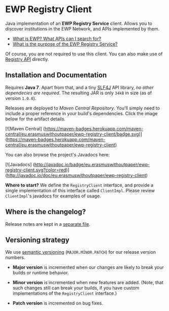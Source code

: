 EWP Registry Client
===================

Java implementation of an **EWP Registry Service** client. Allows you to
discover institutions in the EWP Network, and APIs implemented by them.

 * [What is EWP? What APIs can I search for?][develhub]
 * [What is the purpose of the EWP Registry Service?][registry-intro]

Of course, you are not required to use this client. You can also make use of
[Registry API][registry-api] directly.


Installation and Documentation
------------------------------

Requires **Java 7**. Apart from that, and a tiny [SLF4J](http://slf4j.org/) API
library, *no other dependecies are required*. The resulting JAR is only `34kB`
in size (as of version `1.0.0`).

Releases are deployed to *Maven Central Repository*. You'll simply need to
include a proper reference in your build's dependencies. Click the image below
for the artifact details.

[![Maven Central]
(https://maven-badges.herokuapp.com/maven-central/eu.erasmuswithoutpaper/ewp-registry-client/badge.svg)]
(https://maven-badges.herokuapp.com/maven-central/eu.erasmuswithoutpaper/ewp-registry-client)

You can also browse the project's Javadocs here:

[![Javadocs]
(http://javadoc.io/badge/eu.erasmuswithoutpaper/ewp-registry-client.svg?color=red)]
(http://javadoc.io/doc/eu.erasmuswithoutpaper/ewp-registry-client)

**Where to start?** We define the `RegistryClient` interface, and provide a
single implementation of this interface called `ClientImpl`. Please review
`ClientImpl`'s javadocs for examples of usage.


Where is the changelog?
-----------------------

Release notes are kept in a [separate file](CHANGELOG.md).


Versioning strategy
-------------------

We use [semantic versioning](http://semver.org/) (`MAJOR.MINOR.PATCH`) for our
release version numbers.

 * **Major version** is incremented when our changes are likely to break your
   builds or runtime behavior.

 * **Minor version** is incremented when new features are added. (Note, that
   such changes still can break your builds, if you have custom implementations
   of the `RegistryClient` interface.)

 * **Patch version** is incremented on bug fixes.


[develhub]: http://developers.erasmuswithoutpaper.eu/
[registry-intro]: https://github.com/erasmus-without-paper/ewp-specs-architecture#registry
[registry-api]: https://github.com/erasmus-without-paper/ewp-specs-api-registry
